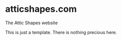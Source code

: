# atticshapes.com

The Attic Shapes website

This is just a template. There is nothing precious here.
